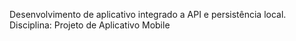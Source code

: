 Desenvolvimento de aplicativo integrado a API e persistência local.
Disciplina: Projeto de Aplicativo Mobile 


